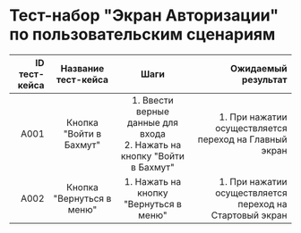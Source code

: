 # **Тест-набор "Экран Авторизации" по пользовательским сценариям**

| ID тест-кейса |    Название тест-кейса    |                                   Шаги                                    |                                      Ожидаемый результат |
| ------------: | :-----------------------: | :-----------------------------------------------------------------------: | -------------------------------------------------------: |
|          A001 |  Кнопка "Войти в Бахмут"  | 1. Ввести верные данные для входа<br>2. Нажать на кнопку "Войти в Бахмут" |   1. При нажатии осуществляется переход на Главный экран |
|          A002 | Кнопка "Вернуться в меню" |                  1. Нажать на кнопку "Вернуться в меню"                   | 1. При нажатии осуществляется переход на Стартовый экран |
